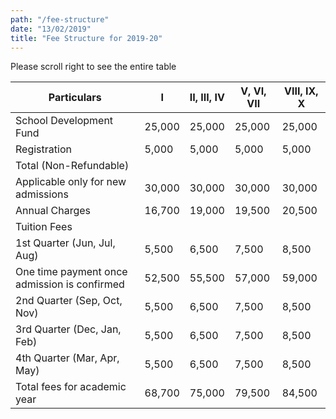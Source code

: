 ```yaml
---
path: "/fee-structure"
date: "13/02/2019"
title: "Fee Structure for 2019-20"
---
```


<div class='mobile-only'>Please scroll right to see the entire table</div>

| Particulars                                  | I      | II, III, IV | V, VI, VII | VIII, IX, X |
| -------------------------------------------- | ------ | ----------- | ---------- | ----------- |
| School Development Fund                      | 25,000 | 25,000      | 25,000     | 25,000      |
| Registration                                 | 5,000  | 5,000       | 5,000      | 5,000       |
| Total (Non-Refundable)                       |        |             |            |             |
| Applicable only for new admissions           | 30,000 | 30,000      | 30,000     | 30,000      |
| Annual Charges                               | 16,700 | 19,000      | 19,500     | 20,500      |
| Tuition Fees                                 |        |             |            |             |
| 1st Quarter (Jun, Jul, Aug)                  | 5,500  | 6,500       | 7,500      | 8,500       |
| One time payment once admission is confirmed | 52,500 | 55,500      | 57,000     | 59,000      |
| 2nd Quarter (Sep, Oct, Nov)                  | 5,500  | 6,500       | 7,500      | 8,500       |
| 3rd Quarter (Dec, Jan, Feb)                  | 5,500  | 6,500       | 7,500      | 8,500       |
| 4th Quarter (Mar, Apr, May)                  | 5,500  | 6,500       | 7,500      | 8,500       |
| Total fees for academic year                 | 68,700 | 75,000      | 79,500     | 84,500      |
